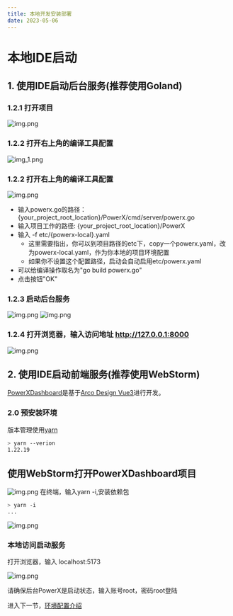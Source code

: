 ```yaml
---
title: 本地开发安装部署
date: 2023-05-06
---
```


# 本地IDE启动


## 1. 使用IDE启动后台服务(推荐使用Goland) 


### 1.2.1 打开项目

![img.png](images/install_ide.png)

### 1.2.2 打开右上角的编译工具配置
![img_1.png](images/install_ide_1.png)

### 1.2.2 打开右上角的编译工具配置
![img.png](images/install_ide_2.png)

* 输入powerx.go的路径：{your_project_root_location}/PowerX/cmd/server/powerx.go
* 输入项目工作的路径: {your_project_root_location}/PowerX
* 输入 -f etc/{powerx-local}.yaml
  * 这里需要指出，你可以到项目路径的etc下，copy一个powerx.yaml，改为powerx-local.yaml，作为你本地的项目环境配置
  * 如果你不设置这个配置路径，启动会自动启用etc/powerx.yaml
* 可以给编译操作取名为"go build powerx.go"
* 点击按钮"OK"

### 1.2.3 启动后台服务

![img.png](images/install_ide_4.png)
![img.png](images/install_ide_3.png)

### 1.2.4 打开浏览器，输入访问地址 http://127.0.0.1:8000

![img.png](images/install_web.png)



## 2. 使用IDE启动前端服务(推荐使用WebStorm) 
[PowerXDashboard](https://github.com/ArtisanCloud/PowerXDashboard)是基于[Arco Design Vue3](https://arco.design/vue/docs/start)进行开发。

### 2.0 预安装环境


版本管理使用[yarn](https://yarnpkg.com/getting-started/install)

```bash
> yarn --verion
1.22.19

```



## 使用WebStorm打开PowerXDashboard项目

![img.png](images/install_ide_yarn_i.png)
在终端，输入yarn -i,安装依赖包
```bash
> yarn -i
...
```
![img.png](images/install_ide_yarn_dev.png)

### 本地访问启动服务

打开浏览器，输入 localhost:5173


![img.png](images/install_web_dashboard.png)

请确保后台PowerX是启动状态，输入账号root，密码root登陆

进入下一节，[环境配置介绍](common.html)

